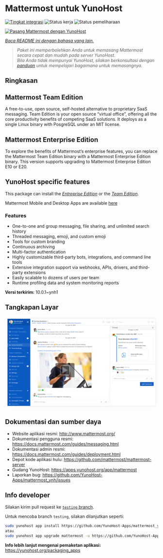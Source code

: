 <!--
N.B.: README ini dibuat secara otomatis oleh <https://github.com/YunoHost/apps/tree/master/tools/readme_generator>
Ini TIDAK boleh diedit dengan tangan.
-->

# Mattermost untuk YunoHost

[![Tingkat integrasi](https://dash.yunohost.org/integration/mattermost.svg)](https://ci-apps.yunohost.org/ci/apps/mattermost/) ![Status kerja](https://ci-apps.yunohost.org/ci/badges/mattermost.status.svg) ![Status pemeliharaan](https://ci-apps.yunohost.org/ci/badges/mattermost.maintain.svg)

[![Pasang Mattermost dengan YunoHost](https://install-app.yunohost.org/install-with-yunohost.svg)](https://install-app.yunohost.org/?app=mattermost)

*[Baca README ini dengan bahasa yang lain.](./ALL_README.md)*

> *Paket ini memperbolehkan Anda untuk memasang Mattermost secara cepat dan mudah pada server YunoHost.*  
> *Bila Anda tidak mempunyai YunoHost, silakan berkonsultasi dengan [panduan](https://yunohost.org/install) untuk mempelajari bagaimana untuk memasangnya.*

## Ringkasan

## Mattermost Team Edition

A free-to-use, open source, self-hosted alternative to proprietary SaaS messaging. Team Edition is your open source “virtual office”, offering all the core productivity benefits of competing SaaS solutions. It deploys as a single Linux binary with PosgreSQL under an MIT license.

## Mattermost Enterprise Edition

To explore the benefits of Mattermost’s enterprise features, you can replace the Mattermost Team Edition binary with a Mattermost Enterprise Edition binary. This version supports upgrading to Mattermost Enterprise Edition E10 or E20.

## YunoHost specific features

This package can install the [*Entreprise Edition*](https://docs.mattermost.com/overview/product.html#mattermost-enterprise-edition) or the [*Team Edition*](https://docs.mattermost.com/overview/product.html#mattermost-team-edition).

Mattermost Mobile and Desktop Apps are available [here](https://mattermost.com/download/)

### Features

- One-to-one and group messaging, file sharing, and unlimited search history
- Threaded messaging, emoji, and custom emoji
- Tools for custom branding
- Continuous archiving
- Multi-factor authentication
- Highly customizable third-party bots, integrations, and command line tools
- Extensive integration support via webhooks, APIs, drivers, and third-party extensions
- Easily scalable to dozens of users per team
- Runtime profiling data and system monitoring reports


**Versi terkirim:** 10.0.1~ynh1

## Tangkapan Layar

![Tangkapan Layar pada Mattermost](./doc/screenshots/screenshot.png)

## Dokumentasi dan sumber daya

- Website aplikasi resmi: <http://www.mattermost.org/>
- Dokumentasi pengguna resmi: <https://docs.mattermost.com/guides/messaging.html>
- Dokumentasi admin resmi: <https://docs.mattermost.com/guides/deployment.html>
- Depot kode aplikasi hulu: <https://github.com/mattermost/mattermost-server>
- Gudang YunoHost: <https://apps.yunohost.org/app/mattermost>
- Laporkan bug: <https://github.com/YunoHost-Apps/mattermost_ynh/issues>

## Info developer

Silakan kirim pull request ke [`testing` branch](https://github.com/YunoHost-Apps/mattermost_ynh/tree/testing).

Untuk mencoba branch `testing`, silakan dilanjutkan seperti:

```bash
sudo yunohost app install https://github.com/YunoHost-Apps/mattermost_ynh/tree/testing --debug
atau
sudo yunohost app upgrade mattermost -u https://github.com/YunoHost-Apps/mattermost_ynh/tree/testing --debug
```

**Info lebih lanjut mengenai pemaketan aplikasi:** <https://yunohost.org/packaging_apps>
